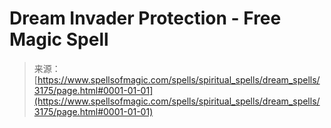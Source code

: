 <!--yml
category: 未分类
date: 2024-06-12 18:37:00
-->

# Dream Invader Protection - Free Magic Spell

> 来源：[https://www.spellsofmagic.com/spells/spiritual_spells/dream_spells/3175/page.html#0001-01-01](https://www.spellsofmagic.com/spells/spiritual_spells/dream_spells/3175/page.html#0001-01-01)